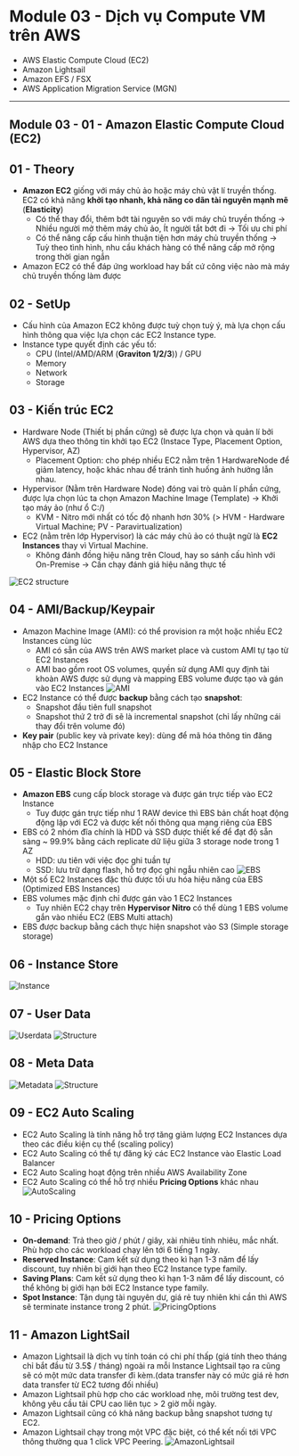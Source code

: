 # Module 03 - Dịch vụ Compute VM trên AWS
- AWS Elastic Compute Cloud (EC2)
- Amazon Lightsail
- Amazon EFS / FSX
- AWS Application Migration Service (MGN)
---
## Module 03 - 01 - Amazon Elastic Compute Cloud (EC2)
## 01 - **Theory**
  - **Amazon EC2** giống với máy chủ ảo hoặc máy chủ vật lí truyền thống. EC2 có khả năng **khởi tạo nhanh, khả năng co dãn tài nguyên mạnh mẽ** (**Elasticity**)
    - Có thể thay đổi, thêm bớt tài nguyên so với máy chủ truyền thống -> Nhiều người mở thêm máy chủ ảo, Ít người tắt bớt đi -> Tối ưu chi phí
    - Có thể nâng cấp cấu hình thuận tiện hơn máy chủ truyền thống -> Tuỳ theo tình hình, nhu cầu khách hàng có thể nâng cấp mở rộng trong thời gian ngắn
  - Amazon EC2 có thể đáp ứng workload hay bất cứ công việc nào mà máy chủ truyền thống làm được
## 02 - **SetUp**
  - Cấu hình của Amazon EC2 không được tuỳ chọn tuỳ ý, mà lựa chọn cấu hình thông qua việc lựa chọn các EC2 Instance type.
  - Instance type quyết định các yếu tố:
    - CPU (Intel/AMD/ARM (**Graviton 1/2/3**)) / GPU
    - Memory
    - Network
    - Storage
## 03 - **Kiến trúc EC2**
  - Hardware Node (Thiết bị phần cứng) sẽ được lựa chọn và quản lí bởi AWS dựa theo thông tin khởi tạo EC2 (Instace Type, Placement Option, Hypervisor, AZ)
    - Placement Option: cho phép nhiều EC2 nằm trên 1 HardwareNode để giảm latency, hoặc khác nhau để tránh tình huống ảnh hưởng lẫn nhau.  
  - Hypervisor (Nằm trên Hardware Node) đóng vai trò quản lí phần cứng, được lựa chọn lúc ta chọn Amazon Machine Image (Template) -> Khởi tạo máy ảo (như ổ C:/)
    - KVM - Nitro mới nhất có tốc độ nhanh hơn 30% (> HVM - Hardware Virtual Machine; PV - Paravirtualization)
  - EC2 (nằm trên lớp Hypervisor) là các máy chủ ảo có thuật ngữ là **EC2 Instances** thay vì Virtual Machine.
    - Không đánh đồng hiệu năng trên Cloud, hay so sánh cấu hình với On-Premise -> Cần chạy đánh giá hiệu năng thực tế 

![EC2 structure](images/image1.png)

## 04 - **AMI/Backup/Keypair**
  - Amazon Machine Image (AMI): có thể provision ra một hoặc nhiều EC2 Instances cùng lúc
    - AMI có sẵn của AWS trên AWS market place và custom AMI tự tạo từ EC2 Instances
    - AMI bao gồm root OS volumes, quyền sử dụng AMI quy định tài khoàn AWS được sử dụng và mapping EBS volume được tạo và gán vào EC2 Instances
![AMI](images/image2.png) 
  - EC2 Instance có thể được **backup** bằng cách tạo **snapshot**:
    - Snapshot đầu tiên full snapshot
    - Snapshot thứ 2 trở đi sẽ là incremental snapshot (chỉ lấy những cái thay đổi trên volume đó)
  - **Key pair** (public key và private key): dùng để mã hóa thông tin đăng nhập cho EC2 Instance

## 05 - **Elastic Block Store**
  - **Amazon EBS** cung cấp block storage và được gán trực tiếp vào EC2 Instance
    - Tuy được gán trực tiếp như 1 RAW device thì EBS bản chất hoạt động động lập với EC2 và được kết nối thông qua mạng riêng của EBS
  - EBS có 2 nhóm đĩa chính là HDD và SSD được thiết kế để đạt độ sẵn sàng ~ 99.9% bằng cách replicate dữ liệu giữa 3 storage node trong 1 AZ
    - HDD: ưu tiên với việc đọc ghi tuần tự
    - SSD: lưu trữ dạng flash, hỗ trợ đọc ghi ngẫu nhiên cao
![EBS](images/image3.png)
  - Một số EC2 Instances đặc thù được tối ưu hóa hiệu năng của EBS (Optimized EBS Instances)
  - EBS volumes mặc định chỉ được gán vào 1 EC2 Instances
    - Tuy nhiên EC2 chạy trên **Hypervisor Nitro** có thể dùng 1 EBS volume gắn vào nhiều EC2 (EBS Multi attach)
  - EBS được backup bằng cách thực hiện snapshot vào S3 (Simple storage storage)

## 06 - **Instance Store**
![Instance](images/image4.png)

## 07 - **User Data**
![Userdata](images/image5.png)
![Structure](images/image6.png)

## 08 - **Meta Data**
![Metadata](images/image7.png)
![Structure](images/image8.png)

## 09 - **EC2 Auto Scaling**
  - EC2 Auto Scaling là tính năng hỗ trợ tăng giảm lượng EC2 Instances dựa theo các điều kiện cụ thể (scaling policy)
  - EC2 Auto Scaling có thể tự đăng ký các EC2 Instance vào Elastic Load Balancer
  - EC2 Auto Scaling hoạt động trên nhiều AWS Availability Zone
  - EC2 Auto Scaling có thể hỗ trợ nhiều **Pricing Options** khác nhau
![AutoScaling](images/image9.png) 

 ## 10 - **Pricing Options**
  - **On-demand**: Trả theo giờ / phút / giây, xài nhiêu tính nhiêu, mắc nhất. Phù hợp cho các workload chạy lên tới 6 tiếng 1 ngày.
  - **Reserved Instance**: Cam kết sử dụng theo kì hạn 1-3 năm để lấy discount, tuy nhiên bị giới hạn theo EC2 Instance type family.
  - **Saving Plans**: Cam kết sử dụng theo kì hạn 1-3 năm để lấy discount, có thể không bị giới hạn bởi EC2 Instance type family.
  - **Spot Instance**: Tận dụng tài nguyên dư, giá rẻ tuy nhiên khi cần thì AWS sẽ terminate instance trong 2 phút.
![PricingOptions](images/image10.png)

## 11 - **Amazon LightSail**
  - Amazon Lightsail là dịch vụ tính toán có chi phí thấp (giá tính theo tháng chỉ bắt đầu từ 3.5$ / tháng) ngoài ra mỗi Instance Lightsail tạo ra cũng sẽ có một mức data transfer đi kèm.(data transfer này có mức giá rẻ hơn data transfer từ EC2 tương đối nhiều)
  - Amazon Lightsail phù hợp cho các workload nhẹ, môi trường test dev, không yêu cầu tải CPU cao liên tục > 2 giờ mỗi ngày.
  - Amazon Lightsail cũng có khả năng backup bằng snapshot tương tự EC2.
  - Amazon Lightsail chạy trong một VPC đặc biệt, có thể kết nối tới VPC thông thường qua 1 click VPC Peering.
![AmazonLightsail](images/image11.png)